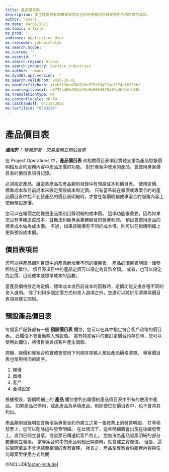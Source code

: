 ```yaml
---
title: 產品價目表
description: 本主題提供有關專案報價及合約所用類別目錄定價中的價目表的資訊。
author: rumant
ms.date: 04/05/2021
ms.topic: article
ms.prod: ''
audience: Application User
ms.reviewer: johnmichalak
ms.search.scope: ''
ms.custom: ''
ms.assetid: ''
ms.search.region: Global
ms.search.industry: Service industries
ms.author: rumant
ms.dyn365.ops.version: ''
ms.search.validFrom: 2020-10-01
ms.openlocfilehash: 4feb7638dd7b6826e575d83457ae7f74ef6793bf
ms.sourcegitcommit: c0792bd65d92db25e0e8864879a19c4b93efb10c
ms.translationtype: HT
ms.contentlocale: zh-TW
ms.lasthandoff: 04/14/2022
ms.locfileid: "8593234"
---
```

# <a name="product-price-lists"></a>產品價目表

_**適用於：** 精簡部署 - 交易至開立預估發票_

 在 Project Operations 中，**產品價目表** 和相關價目表項目實體支援為產品型報價明細及合約服務內容中產品定價的功能。 對於專案中使用的產品，會使用專案價目表的價目表項目記錄。 

必須設定產品，讓這些產品在產品類別目錄中有預設成本和價目表。 使用定價、標準成本和目前成本來設定預設成本與定價。 只有當系統在報價或專案合約的產品價目表中找不到該產品的價目表明細時，才會在報價明細或專案合約服務內容上使用預設定價。

您可以在報價之間變更產品類別目錄明細的成本價。 這項功能很重要，因為如果您沒有準確追蹤成本，就無法判斷專案業務開發的營運利潤。 預設會使用產品的標準成本做為成本價。 不過，如果該報價有不同的成本價，則可以在報價明細上更新預設成本價。

## <a name="price-list-items"></a>價目表項目

您可以將產品類別目錄中的產品新增至不同的價目表。 產品的價目表明細一律參照特定單位。 價目表項目中的產品定價可以設定為貨幣金額。 或者，也可以設定為定價、目前成本或標準成本的函數。

當產品價格設定為定價、標準成本或目前成本的函數時，定價功能支援各種不同的舍入選項。 除了利用多個定價方式和舍入選項之外，您還可以將折扣清單與價目表項目建立關聯。 

 
## <a name="default-product-price-list"></a>預設產品價目表
每個客戶記錄都有一個 **預設價目表** 欄位，您可以在其中指定符合客戶貨幣的價目表。 此欄位不會自動輸入預設值。 當有特定客戶的自訂定價合約存在時，您可以使用此欄位，將價目表與該客戶產生關聯。

商機、報價和專案合約實體會使用下列順序來輸入預設產品價格清單。 專案價目表也使用相同的順序。

1.  報價
2.  商機​​
3.  客戶
4.  全域設定 

根據預設，報價明細上的 **產品** 欄位會列出報價的產品價目表中所有的使用中產品。 如果產品已停用，或此產品為草稿產品，則即使位在價目表中，也不會將其列出。 

產品類別目錄明細會新增為專案合約所建立之第一張發票上的發票明細。 在草稿發票上，您可以刪除這些發票明細。 在此情況下，這些明細將會出現在後續發票上，直到已開立發票，或發票已傳送給客戶為止。 您無法為產品發票明細的部分數量開立發票。 當專案合約中的產品明細已開票時，就會建立實際值。 但是，這些實際值並不會連結至相關的專案實體。 換言之，產品型專案合約服務內容與任何專案型使用方式無關 


[!INCLUDE[footer-include](../includes/footer-banner.md)]
